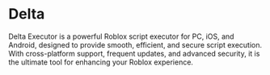 # Delta
Delta Executor is a powerful Roblox script executor for PC, iOS, and Android, designed to provide smooth, efficient, and secure script execution. With cross-platform support, frequent updates, and advanced security, it is the ultimate tool for enhancing your Roblox experience.
